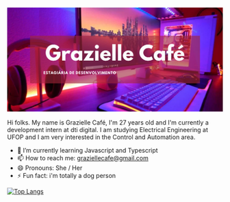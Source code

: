 ![](githubGrazi.png)

Hi folks. 
My name is Grazielle Café, I'm 27 years old and I'm currently a development intern at dti digital. I am studying Electrical Engineering at UFOP and I am very interested in the Control and Automation area. 

- 🌱 I’m currently learning Javascript and Typescript
- 📫 How to reach me: graziellecafe@gmail.com
- 😄 Pronouns: She / Her 
- ⚡ Fun fact: i'm totally a dog person 

[![Top Langs](https://github-readme-stats.vercel.app/api/top-langs/?username=anuraghazra&layout=compact)](https://github.com/anuraghazra/github-readme-stats)



